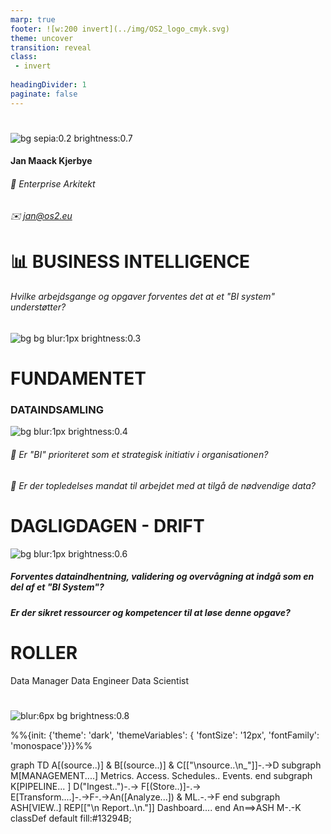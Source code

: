```yaml
---
marp: true
footer: ![w:200 invert](../img/OS2_logo_cmyk.svg)
theme: uncover
transition: reveal
class: 
 - invert
 
headingDivider: 1
paginate: false
---
```

#
![bg sepia:0.2 brightness:0.7](../img/Arkitektur.gif)
#### Jan Maack Kjerbye
###### 💼 Enterprise Arkitekt
###### ✉️ jan@os2.eu

# 📊 **BUSINESS INTELLIGENCE**
###### Hvilke arbejdsgange og opgaver forventes det at et "BI system" understøtter?
![bg bg blur:1px brightness:0.3](https://images.pexels.com/photos/577210/pexels-photo-577210.jpeg?auto=compress&cs=tinysrgb&w=1260&h=750&dpr=1)

# **FUNDAMENTET**
### DATAINDSAMLING
![bg blur:1px brightness:0.4](https://images.unsplash.com/photo-1518181835702-6eef8b4b2113?q=80&w=1740&auto=format&fit=crop&ixlib=rb-4.0.3&ixid=M3wxMjA3fDB8MHxwaG90by1wYWdlfHx8fGVufDB8fHx8fA%3D%3D)


###### 📜 Er "BI" prioriteret som et strategisk initiativ i organisationen?

###### 👑 Er der topledelses mandat til arbejdet med at tilgå de nødvendige data?


# **DAGLIGDAGEN - DRIFT**
![bg blur:1px brightness:0.6](https://images.unsplash.com/photo-1485216983937-749292830fcf?q=80&w=1796&auto=format&fit=crop&ixlib=rb-4.0.3&ixid=M3wxMjA3fDB8MHxwaG90by1wYWdlfHx8fGVufDB8fHx8fA%3D%3D)

##### Forventes dataindhentning, validering og overvågning at indgå som en del af et "BI System"?
##### Er der sikret ressourcer og kompetencer til at løse denne opgave?

# **ROLLER**

Data Manager
Data Engineer
Data Scientist


#
![blur:6px bg brightness:0.8](https://images.unsplash.com/photo-1504164996022-09080787b6b3?q=80&w=2070&auto=format&fit=crop&ixlib=rb-4.0.3&ixid=M3wxMjA3fDB8MHxwaG90by1wYWdlfHx8fGVufDB8fHx8fA%3D%3D)

<script type="module">
  import mermaid from 'https://cdn.jsdelivr.net/npm/mermaid@10/dist/mermaid.esm.min.mjs';
  mermaid.initialize({ startOnLoad: true });
</script>

<div class="mermaid">
%%{init: {'theme': 'dark', 'themeVariables': { 'fontSize': '12px', 'fontFamily': 'monospace'}}}%%

graph TD
 A[(source..)] & B[(source..)] & C[["\nsource..\n_"]]-.->D
    subgraph M[MANAGEMENT....] 
    Metrics.
    Access.
    Schedules..
    Events.
    end
    subgraph K[PIPELINE... ]
        D("Ingest..")-.->
         F[(Store..)]-.->       
        E[Transform....]-.->F-.->An([Analyze...]) & ML.-.->F
    end
    subgraph ASH[VIEW..]
    REP[["\n Report..\n."]]
    Dashboard....
    end
An==>ASH
M-.-K
classDef default fill:#13294B;

</div>